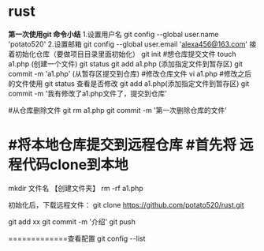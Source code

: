 # rust
**第一次使用git 命令小结**
1.设置用户名
git config --global user.name 'potato520'
2.设置邮箱
git config --global user.email 'alexa456@163.com'
接着初始化仓库（要做项目目录里面初始化）
git init
#想仓库提交文件
touch a1.php (创建一个文件) 
git status 
git add a1.php (添加指定文件到暂存区)
git commit -m 'a1.php' (从暂存区提交到仓库)
#修改仓库文件
vi a1.php
#修改之后的文件使用 git status 查看是否修改
git add a1.php(添加指定文件到暂存区)
git commit -m '我有修改了a1.php文件了，提交到仓库'


#从仓库删除文件
git rm a1.php
git commit -m '第一次删除仓库的文件'

#将本地仓库提交到远程仓库
#首先将 远程代码clone到本地
===================================
mkdir 文件名 【创建文件夹】
rm -rf a1.php

初始化后，下载远程文件：
git clone https://github.com/potato520/rust.git

git add xx
git commit -m '介绍'
git push



=============查看配置 git config --list
